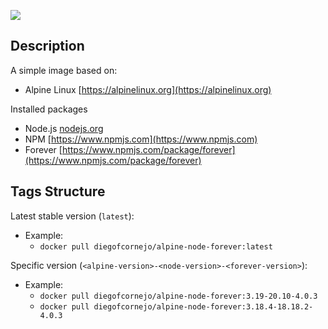[<img src="https://img.shields.io/badge/Dockerhub-Image-COLOR.svg?logo=DOCKER">](<https://hub.docker.com/r/diegofcornejo/alpine-node-forever>)
 
 ## Description
 
 A simple image based on: 
 - Alpine Linux [https://alpinelinux.org](https://alpinelinux.org)
 
Installed packages
- Node.js [nodejs.org](https://nodejs.org)
- NPM [https://www.npmjs.com](https://www.npmjs.com)
- Forever [https://www.npmjs.com/package/forever](https://www.npmjs.com/package/forever)

## Tags Structure
Latest stable version (`latest`):
- Example:
	- `docker pull diegofcornejo/alpine-node-forever:latest`

Specific version (`<alpine-version>-<node-version>-<forever-version>`):
- Example:
	- `docker pull diegofcornejo/alpine-node-forever:3.19-20.10-4.0.3`
	- `docker pull diegofcornejo/alpine-node-forever:3.18.4-18.18.2-4.0.3`
